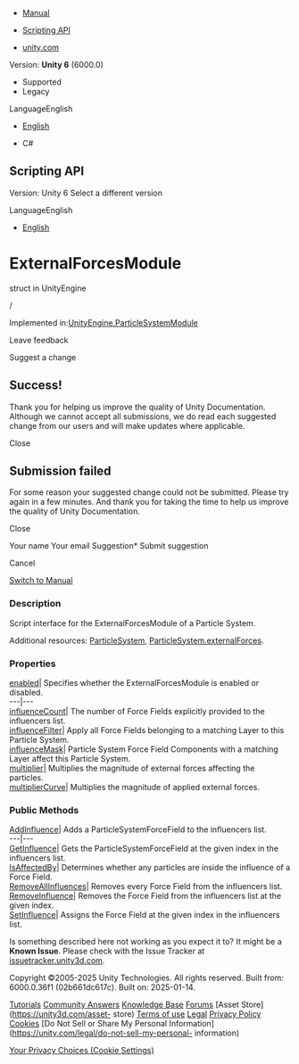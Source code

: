 [ ]()

  * [Manual](../Manual/index.html)
  * [Scripting API](../ScriptReference/index.html)

  * [unity.com](https://unity.com/)

Version: **Unity 6** (6000.0)

  * Supported
  * Legacy

LanguageEnglish

  * [English]()

  * C#

[ ](https://docs.unity3d.com)

## Scripting API

Version: Unity 6 Select a different version

LanguageEnglish

  * [English]()

# ExternalForcesModule

struct in UnityEngine

/

Implemented
in:[UnityEngine.ParticleSystemModule](UnityEngine.ParticleSystemModule.html)

Leave feedback

Suggest a change

## Success!

Thank you for helping us improve the quality of Unity Documentation. Although
we cannot accept all submissions, we do read each suggested change from our
users and will make updates where applicable.

Close

## Submission failed

For some reason your suggested change could not be submitted. Please <a>try
again</a> in a few minutes. And thank you for taking the time to help us
improve the quality of Unity Documentation.

Close

Your name Your email Suggestion* Submit suggestion

Cancel

[Switch to Manual](../Manual/class-ParticleSystem.html "Go to ParticleSystem
Component in the Manual")

### Description

Script interface for the ExternalForcesModule of a Particle System.

Additional resources: [ParticleSystem](ParticleSystem.html),
[ParticleSystem.externalForces](ParticleSystem-externalForces.html).

### Properties

[enabled](ParticleSystem.ExternalForcesModule-enabled.html)| Specifies whether
the ExternalForcesModule is enabled or disabled.  
---|---  
[influenceCount](ParticleSystem.ExternalForcesModule-influenceCount.html)| The
number of Force Fields explicitly provided to the influencers list.  
[influenceFilter](ParticleSystem.ExternalForcesModule-influenceFilter.html)|
Apply all Force Fields belonging to a matching Layer to this Particle System.  
[influenceMask](ParticleSystem.ExternalForcesModule-influenceMask.html)|
Particle System Force Field Components with a matching Layer affect this
Particle System.  
[multiplier](ParticleSystem.ExternalForcesModule-multiplier.html)| Multiplies
the magnitude of external forces affecting the particles.  
[multiplierCurve](ParticleSystem.ExternalForcesModule-multiplierCurve.html)|
Multiplies the magnitude of applied external forces.  
  
### Public Methods

[AddInfluence](ParticleSystem.ExternalForcesModule.AddInfluence.html)| Adds a
ParticleSystemForceField to the influencers list.  
---|---  
[GetInfluence](ParticleSystem.ExternalForcesModule.GetInfluence.html)| Gets
the ParticleSystemForceField at the given index in the influencers list.  
[IsAffectedBy](ParticleSystem.ExternalForcesModule.IsAffectedBy.html)|
Determines whether any particles are inside the influence of a Force Field.  
[RemoveAllInfluences](ParticleSystem.ExternalForcesModule.RemoveAllInfluences.html)|
Removes every Force Field from the influencers list.  
[RemoveInfluence](ParticleSystem.ExternalForcesModule.RemoveInfluence.html)|
Removes the Force Field from the influencers list at the given index.  
[SetInfluence](ParticleSystem.ExternalForcesModule.SetInfluence.html)| Assigns
the Force Field at the given index in the influencers list.  
  
Is something described here not working as you expect it to? It might be a
**Known Issue**. Please check with the Issue Tracker at
[issuetracker.unity3d.com](https://issuetracker.unity3d.com).

Copyright ©2005-2025 Unity Technologies. All rights reserved. Built from:
6000.0.36f1 (02b661dc617c). Built on: 2025-01-14.

[Tutorials](https://unity3d.com/learn) [Community
Answers](https://answers.unity3d.com) [Knowledge
Base](https://support.unity3d.com/hc/en-us)
[Forums](https://forum.unity3d.com) [Asset Store](https://unity3d.com/asset-
store) [Terms of use](https://docs.unity3d.com/Manual/TermsOfUse.html)
[Legal](https://unity.com/legal) [Privacy
Policy](https://unity.com/legal/privacy-policy)
[Cookies](https://unity.com/legal/cookie-policy) [Do Not Sell or Share My
Personal Information](https://unity.com/legal/do-not-sell-my-personal-
information)

[Your Privacy Choices (Cookie Settings)](javascript:void\(0\);)

